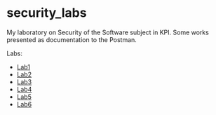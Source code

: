 # security_labs

My laboratory on Security of the Software subject in KPI. Some works presented as documentation to the Postman.

Labs:

- [Lab1](https://github.com/mezgoodle/security_labs/tree/main/javascript/lab1)
- [Lab2](https://documenter.getpostman.com/view/22575161/2s8YzP2jXV)
- [Lab3](https://documenter.getpostman.com/view/22575161/2s8YzRziEt)
- [Lab4](https://github.com/mezgoodle/security_labs/tree/0715f005efaf81cd7a16132938766bcc5ad8a0a3/python/lab4/app)
- [Lab5](https://github.com/mezgoodle/security_labs/tree/main/python/lab4/app)
- [Lab6](https://github.com/mezgoodle/security_labs/tree/lab6/python/lab4/app)
